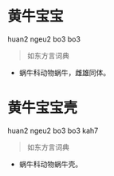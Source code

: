 # 黄牛宝宝
huan2 ngeu2 bo3 bo3
> 如东方言词典
- 蜗牛科动物蜗牛，雌雄同体。


# 黄牛宝宝壳
huan2 ngeu2 bo3 bo3 kah7
> 如东方言词典
- 蜗牛科动物蜗牛壳。
